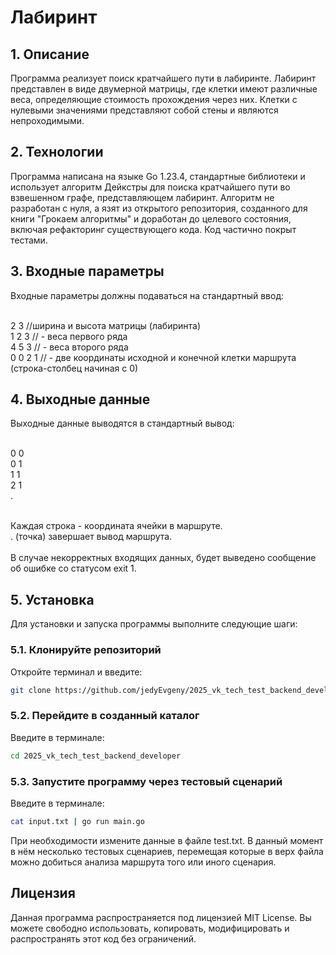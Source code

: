 # Лабиринт

## 1. Описание
Программа реализует поиск кратчайшего пути в лабиринте. Лабиринт представлен в виде двумерной матрицы, где клетки имеют различные веса, определяющие стоимость прохождения через них. Клетки с нулевыми значениями представляют собой стены и являются непроходимыми.

## 2. Технологии
Программа написана на языке Go 1.23.4, стандартные библиотеки и использует алгоритм Дейкстры для поиска кратчайшего пути во взвешенном графе, представляющем лабиринт. Алгоритм не разработан с нуля, а язят из открытого репозитория, созданного для книги "Грокаем алгоритмы" и доработан до целевого состояния, включая рефакторинг существующего кода. Код частично покрыт тестами.

## 3. Входные параметры
Входные параметры должны подаваться на стандартный ввод:<br><br>

2 3 //ширина и высота матрицы (лабиринта)<br>
1 2 3 // - веса первого ряда<br>
4 5 3 // - веса второго ряда<br>
0 0 2 1 // - две координаты исходной и конечной клетки маршрута (строка-столбец начиная с 0) <br>

## 4. Выходные данные
Выходные данные выводятся в стандартный вывод:<br><br>

0 0<br>
0 1<br>
1 1<br>
2 1<br>
.<br><br>

Каждая строка - координата ячейки в маршруте. <br>
. (точка) завершает вывод маршрута.<br><br>
В случае некорректных входящих данных, будет выведено сообщение об ошибке со статусом exit 1.

## 5. Установка
Для установки и запуска программы выполните следующие шаги:<br>
### 5.1. Клонируйте репозиторий
Откройте терминал и введите:<br>
```bash
git clone https://github.com/jedyEvgeny/2025_vk_tech_test_backend_developer.git
```
### 5.2. Перейдите в созданный каталог
Введите в терминале:<br>
```bash
cd 2025_vk_tech_test_backend_developer
```
### 5.3. Запустите программу через тестовый сценарий
Введите в терминале:<br>
```bash
cat input.txt | go run main.go
```
При необходимости измените данные в файле test.txt. В данный момент в нём несколько тестовых сценариев, перемещая которые в верх файла можно добиться анализа маршрута того или иного сценария.

## Лицензия
Данная программа распространяется под лицензией MIT License. Вы можете свободно использовать, копировать, модифицировать и распространять этот код без ограничений.

